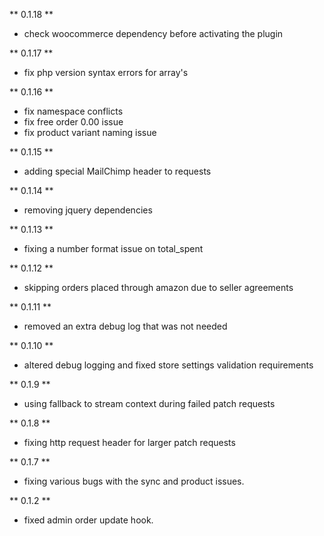 ** 0.1.18 **
* check woocommerce dependency before activating the plugin

** 0.1.17 **
* fix php version syntax errors for array's

** 0.1.16 **
* fix namespace conflicts
* fix free order 0.00 issue
* fix product variant naming issue

** 0.1.15 **
* adding special MailChimp header to requests

** 0.1.14 **
* removing jquery dependencies

** 0.1.13 **
* fixing a number format issue on total_spent

** 0.1.12 **
* skipping orders placed through amazon due to seller agreements

** 0.1.11 **
* removed an extra debug log that was not needed

** 0.1.10 **
* altered debug logging and fixed store settings validation requirements

** 0.1.9 **
* using fallback to stream context during failed patch requests

** 0.1.8 **
* fixing http request header for larger patch requests

** 0.1.7 **
* fixing various bugs with the sync and product issues.

** 0.1.2 **
* fixed admin order update hook.
